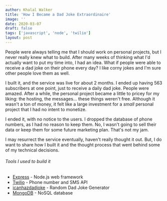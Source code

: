 ```yaml
---
author: Khalal Walker
title: 'How I Became a Dad Joke Extraordinaire'
image: ''
date: 2020-03-07
draft: false
tags: ['javascript', 'node', 'twilio']
layout: post
---
```


People were always telling me that I should work on personal projects, but I never really knew what to build. After many weeks of thinking what I'd actually want to put my time into, I had an idea. What if people were able to receive a dad joke on their phone every day? I like corny jokes and I'm sure other people love them as well.

I built it, and the service was live for about 2 months. I ended up having 563 subscribers at one point, just to receive a daily dad joke. People were amazed. After a while, the personal project became a little to pricey for my liking: the hosting, the messages... these things weren't free. Although it wasn't a ton of money, it felt like a large investment for a _small_ personal project that I had no intent to monetize.

I ended it, with no notice to the users. I dropped the database of phone numbers, as I had no reason to keep them. No, I wasn't going to sell their data or keep them for some future marketing plan. That's not my jam.

I may resurrect the service eventually, haven't really thought it out. But, I do want to share how I built it and the thought process that went behind some of my technical decisions.

###### Tools I used to build it

- [Express](https://expressjs.com/) - Node.js web framework
- [Twilio](https://www.twilio.com/) - Phone number and SMS API
- [icanhazdadjoke](https://icanhazdadjoke.com/api) - Random Dad Joke Generator
- [MongoDB](https://www.mongodb.com/) - NoSQL database
